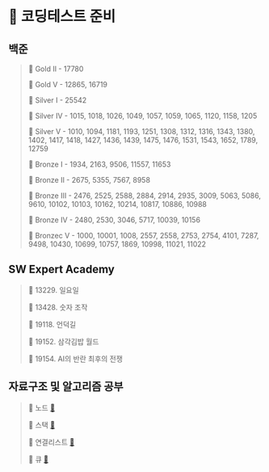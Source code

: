 # 🎯 코딩테스트 준비

## 백준
>
> 📌 Gold II - 17780
>
> 📌 Gold V - 12865, 16719
>
> 📌 Silver I - 25542
>
> 📌 Silver IV - 1015, 1018, 1026, 1049, 1057, 1059, 1065, 1120, 1158, 1205
>
> 📌 Silver V - 1010, 1094, 1181, 1193, 1251, 1308, 1312, 1316, 1343, 1380, 1402, 1417, 1418, 1427, 1436, 1439, 1475, 1476, 1531, 1543, 1652, 1789, 12759
>
> 📌 Bronze I - 1934, 2163, 9506, 11557, 11653
>
> 📌 Bronze II - 2675, 5355, 7567, 8958
>
> 📌 Bronze III - 2476, 2525, 2588, 2884, 2914, 2935, 3009, 5063, 5086, 9610, 10102, 10103, 10162, 10214, 10817, 10886, 10988
>
> 📌 Bronze IV - 2480, 2530, 3046, 5717, 10039, 10156
> 
> 📌 Bronzec V - 1000, 10001, 1008, 2557, 2558, 2753, 2754, 4101, 7287, 9498, 10430, 10699, 10757, 1869, 10998, 11021, 11022
>

## SW Expert Academy

> 📌 13229. 일요일
> 
> 📌 13428. 숫자 조작
> 
> 📌 19118. 언덕길
> 
> 📌 19152. 삼각김밥 월드
>
> 📌 19154. AI의 반란 최후의 전쟁

## 자료구조 및 알고리즘 공부

> 📌 노드 [🔗](./자료구조/자료구조/Node.java)
>
> 📌 스택 [🔗](./자료구조/자료구조/스택.java)
>
> 📌 연결리스트 [🔗](./자료구조/자료구조/연결리스트.java)
>
> 📌 큐 [🔗](./자료구조/자료구조/큐.java)
